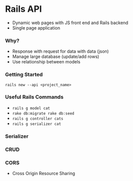 # Rails API
- Dynamic web pages with JS front end and Rails backend
- Single page application

### Why?
- Response with request for data with data (json)
- Manage large database (update/add rows)
- Use relationship between models

### Getting Started
`rails new --api <project_name>`

### Useful Rails Commands
- `rails g model cat`
- `rake db:migrate rake db:seed`
- `rails g controller cats`
- `rails g serializer cat`

### Serializer

### CRUD


### CORS
- Cross Origin Resource Sharing
